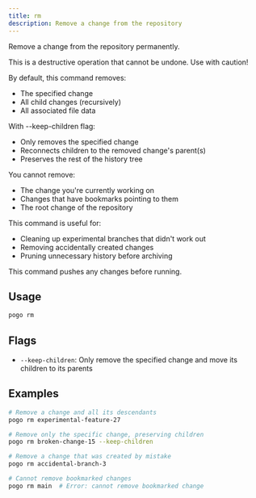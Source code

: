 ```yaml
---
title: rm
description: Remove a change from the repository
---
```


Remove a change from the repository permanently.

This is a destructive operation that cannot be undone. Use with caution!

By default, this command removes:
- The specified change
- All child changes (recursively)
- All associated file data

With --keep-children flag:
- Only removes the specified change
- Reconnects children to the removed change's parent(s)
- Preserves the rest of the history tree

You cannot remove:
- The change you're currently working on
- Changes that have bookmarks pointing to them
- The root change of the repository

This command is useful for:
- Cleaning up experimental branches that didn't work out
- Removing accidentally created changes
- Pruning unnecessary history before archiving

This command pushes any changes before running.

## Usage

```bash
pogo rm
```

## Flags

- `--keep-children`: Only remove the specified change and move its children to its parents

## Examples

```bash
# Remove a change and all its descendants
pogo rm experimental-feature-27

# Remove only the specific change, preserving children
pogo rm broken-change-15 --keep-children

# Remove a change that was created by mistake
pogo rm accidental-branch-3

# Cannot remove bookmarked changes
pogo rm main  # Error: cannot remove bookmarked change
```

